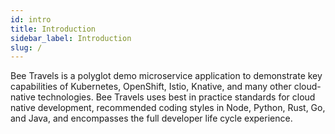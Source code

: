 ```yaml
---
id: intro
title: Introduction
sidebar_label: Introduction
slug: /
---
```


Bee Travels is a polyglot demo microservice application to demonstrate key capabilities of Kubernetes, OpenShift, Istio, Knative, and many other cloud-native technologies. Bee Travels uses best in practice standards for cloud native development, recommended coding styles in Node, Python, Rust, Go, and Java, and encompasses the full developer life cycle experience. 

